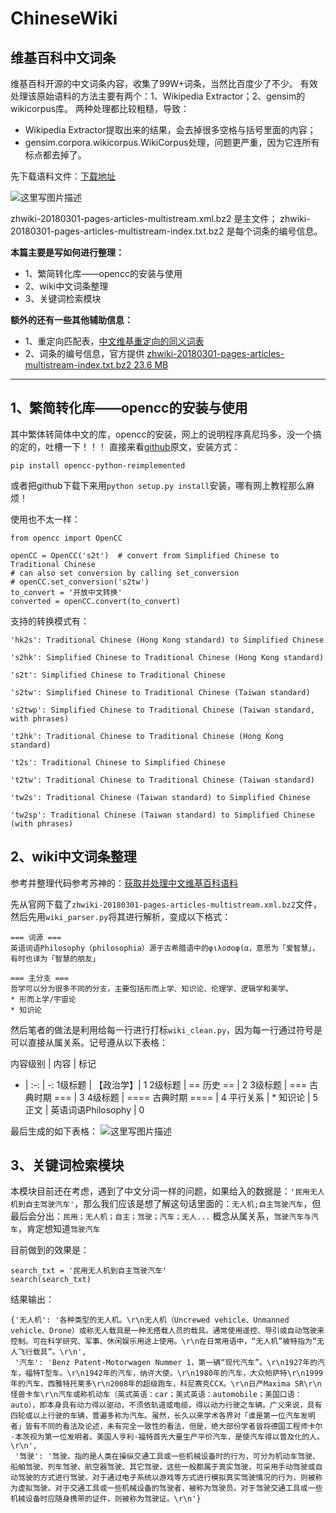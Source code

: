 # ChineseWiki
## 维基百科中文词条
维基百科开源的中文词条内容，收集了99W+词条，当然比百度少了不少。
有效处理该原始语料的方法主要有两个：1、Wikipedia Extractor；2、gensim的wikicorpus库。
两种处理都比较粗糙，导致：

 - Wikipedia Extractor提取出来的结果，会去掉很多空格与括号里面的内容；
 - gensim.corpora.wikicorpus.WikiCorpus处理，问题更严重，因为它连所有标点都去掉了。

先下载语料文件：[下载地址](https://dumps.wikimedia.org/zhwiki/)

![这里写图片描述](https://github.com/mattzheng/ChineseWiki/blob/master/wiki.png?raw=true)

zhwiki-20180301-pages-articles-multistream.xml.bz2 是主文件；
zhwiki-20180301-pages-articles-multistream-index.txt.bz2 是每个词条的编号信息。



**本篇主要是写如何进行整理：**

 - 1、繁简转化库——opencc的安装与使用
 - 2、wiki中文词条整理
 - 3、关键词检索模块


**额外的还有一些其他辅助信息：**

 - 1、重定向匹配表，[中文维基重定向的同义词表](https://spaces.ac.cn/usr/uploads/2017/01/4014947738.7z)
 - 2、词条的编号信息，官方提供
   [zhwiki-20180301-pages-articles-multistream-index.txt.bz2 23.6
   MB](https://dumps.wikimedia.org/zhwiki/20180301/zhwiki-20180301-pages-articles-multistream-index.txt.bz2)

----------


## 1、繁简转化库——opencc的安装与使用
其中繁体转简体中文的库，opencc的安装，网上的说明程序真尼玛多，没一个搞的定的，吐槽一下！！！
直接来看[github](https://github.com/yichen0831/opencc-python)原文，安装方式：

```
pip install opencc-python-reimplemented
```
或者把github下载下来用`python setup.py install`安装，哪有网上教程那么麻烦！

使用也不太一样：

```
from opencc import OpenCC 

openCC = OpenCC('s2t')  # convert from Simplified Chinese to Traditional Chinese
# can also set conversion by calling set_conversion
# openCC.set_conversion('s2tw')
to_convert = '开放中文转换'
converted = openCC.convert(to_convert)
```

支持的转换模式有：

```
'hk2s': Traditional Chinese (Hong Kong standard) to Simplified Chinese

's2hk': Simplified Chinese to Traditional Chinese (Hong Kong standard)

's2t': Simplified Chinese to Traditional Chinese

's2tw': Simplified Chinese to Traditional Chinese (Taiwan standard)

's2twp': Simplified Chinese to Traditional Chinese (Taiwan standard, with phrases)

't2hk': Traditional Chinese to Traditional Chinese (Hong Kong standard)

't2s': Traditional Chinese to Simplified Chinese

't2tw': Traditional Chinese to Traditional Chinese (Taiwan standard)

'tw2s': Traditional Chinese (Taiwan standard) to Simplified Chinese

'tw2sp': Traditional Chinese (Taiwan standard) to Simplified Chinese (with phrases)
```

## 2、wiki中文词条整理
参考并整理代码参考苏神的：[获取并处理中文维基百科语料](https://spaces.ac.cn/archives/4176/)

先从官网下载了`zhwiki-20180301-pages-articles-multistream.xml.bz2`文件，然后先用`wiki_parser.py`将其进行解析，变成以下格式：
```
=== 词源 ===
英语词语Philosophy（philosophia）源于古希腊语中的φιλοσοφία，意思为「爱智慧」，有时也译为「智慧的朋友」

=== 主分支 ===
哲学可以分为很多不同的分支，主要包括形而上学、知识论、伦理学、逻辑学和美学。
* 形而上学/宇宙论
* 知识论
```
然后笔者的做法是利用给每一行进行打标`wiki_clean.py`，因为每一行通过符号是可以直接从属关系。记号遵从以下表格：


内容级别 | 内容 | 标记  
- | :-: | -: 
1级标题 | 【政治学】| 1 
2级标题 | == 历史 ==  | 2 
3级标题 | === 古典时期 === | 3
4级标题 | ==== 古典时期 ==== | 4
平行关系 | * 知识论 | 5
正文 | 英语词语Philosophy | 0


最后生成的如下表格：
![这里写图片描述](https://github.com/mattzheng/ChineseWiki/blob/master/corpus.png?raw=true)


## 3、关键词检索模块
本模块目前还在考虑，遇到了中文分词一样的问题，如果给入的数据是：`'民用无人机到自主驾驶汽车'`，那么我们应该是想了解这句话里面的：`无人机;自主驾驶汽车`，但最后会分出：`民用；无人机；自主；驾驶；汽车；无人...`
概念从属关系，`驾驶汽车与汽车`，肯定想知道`驾驶汽车`

目前做到的效果是：

```
search_txt = '民用无人机到自主驾驶汽车'
search(search_txt)
```
结果输出：
```
{'无人机': '各种类型的无人机。\r\n无人机（Uncrewed vehicle、Unmanned vehicle、Drone）或称无人载具是一种无搭载人员的载具。通常使用遥控、导引或自动驾驶来控制。可在科学研究、军事、休闲娱乐用途上使用。\r\n在日常用语中，“无人机”被特指为“无人飞行载具”。\r\n',
 '汽车': 'Benz Patent-Motorwagen Nummer 1，第一辆“现代汽车”。\r\n1927年的汽车，福特T型车。\r\n1942年的汽车，纳许大使。\r\n1980年的汽车，大众帕萨特\r\n1999年的汽车，西雅特托莱多\r\n2008年的超级跑车，科尼赛克CCX。\r\n日产Maxima SR\r\n怪兽卡车\r\n汽车或称机动车（英式英语：car；美式英语：automobile；美国口语：auto），即本身具有动力得以驱动，不须依轨道或电缆，得以动力行驶之车辆。广义来说，具有四轮或以上行驶的车辆，普遍多称为汽车。虽然，长久以来学术各界对「谁是第一位汽车发明者」皆有不同的看法及论述，未有完全一致性的看法，但是，绝大部份学者皆将德国工程师卡尔·本茨视为第一位发明者。美国人亨利·福特首先大量生产平价汽车，是使汽车得以普及化的人。\r\n',
 '驾驶': '驾驶，指的是人类在操纵交通工具或一些机械设备时的行为，可分为机动车驾驶、船舶驾驶、列车驾驶、航空器驾驶、其它驾驶，这些一般都属于真实驾驶，可采用手动驾驶或自动驾驶的方式进行驾驶。对于通过电子系统以游戏等方式进行模拟真实驾驶情况的行为，则被称为虚拟驾驶。对于交通工具或一些机械设备的驾驶者，被称为驾驶员。对于驾驶交通工具或一些机械设备时应随身携带的证件，则被称为驾驶证。\r\n'}
```


